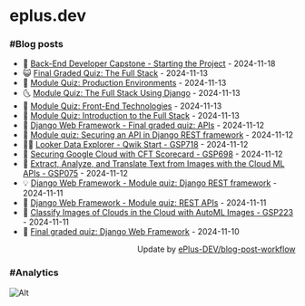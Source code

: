 # eplus.dev

### #Blog posts

<!-- BLOG-POST-LIST:START -->
 - 🧰 [Back-End Developer Capstone - Starting the Project](https://eplus.dev/back-end-developer-capstone-starting-the-project) - 2024-11-18
 - 😺 [Final Graded Quiz: The Full Stack](https://eplus.dev/final-graded-quiz-the-full-stack) - 2024-11-13
 - 🗽 [Module Quiz: Production Environments](https://eplus.dev/module-quiz-production-environments) - 2024-11-13
 - 🌜 [Module Quiz: The Full Stack Using Django](https://eplus.dev/module-quiz-the-full-stack-using-django) - 2024-11-13
 - 📝 [Module Quiz: Front-End Technologies](https://eplus.dev/module-quiz-front-end-technologies) - 2024-11-13
 - 🚀 [Module Quiz: Introduction to the Full Stack](https://eplus.dev/module-quiz-introduction-to-the-full-stack) - 2024-11-13
 - 💼 [Django Web Framework - Final graded quiz: APIs](https://eplus.dev/django-web-framework-final-graded-quiz-apis) - 2024-11-12
 - 🦣 [Module quiz: Securing an API in Django REST framework](https://eplus.dev/module-quiz-securing-an-api-in-django-rest-framework) - 2024-11-12
 - 👨‍🏫 [Looker Data Explorer - Qwik Start - GSP718](https://eplus.dev/looker-data-explorer-qwik-start-gsp718) - 2024-11-12
 - 🔭 [Securing Google Cloud with CFT Scorecard - GSP698](https://eplus.dev/securing-google-cloud-with-cft-scorecard-gsp698) - 2024-11-12
 - 🤡 [Extract, Analyze, and Translate Text from Images with the Cloud ML APIs - GSP075](https://eplus.dev/extract-analyze-and-translate-text-from-images-with-the-cloud-ml-apis-gsp075) - 2024-11-12
 - 💡 [Django Web Framework - Module quiz: Django REST framework](https://eplus.dev/django-web-framework-module-quiz-django-rest-framework) - 2024-11-11
 - 🦣 [Django Web Framework - Module quiz: REST APIs](https://eplus.dev/django-web-framework-module-quiz-rest-apis) - 2024-11-11
 - 💪 [Classify Images of Clouds in the Cloud with AutoML Images - GSP223](https://eplus.dev/classify-images-of-clouds-in-the-cloud-with-automl-images-gsp223) - 2024-11-11
 - 🤡 [Final graded quiz: Django Web Framework](https://eplus.dev/final-graded-quiz-django-web-framework) - 2024-11-10<!-- BLOG-POST-LIST:END -->

<div align="right">
  Update by <a target="_blank"
    href="https://github.com/ePlus-DEV/blog-post-workflow">ePlus-DEV/blog-post-workflow</a>
</div>

### #Analytics
![Alt](https://repobeats.axiom.co/api/embed/9990f7cddfbad8d834990b10ccad05f81ac1096f.svg "Repobeats analytics image")

